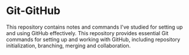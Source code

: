 # Git-GitHub
This repository contains notes and commands I've studied for setting up and using GitHub effectively. This repository provides essential Git commands for setting up and working with GitHub, including repository initialization, branching, merging and collaboration.
